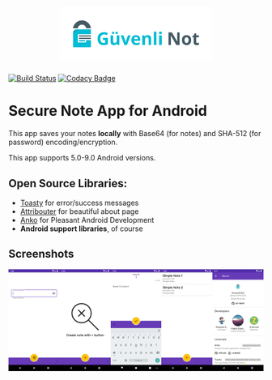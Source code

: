 ﻿<h1 align=center>
<img src="Logo/horizontal.png" width=60%>
</h1>

[![Build Status](https://travis-ci.org/hakkikaancaliskan/GuvenliNot.svg?branch=master)](https://travis-ci.org/hakkikaancaliskan/GuvenliNot)
[![Codacy Badge](https://api.codacy.com/project/badge/Grade/3eb11db12ddc4532b566bd9d9f400674)](https://www.codacy.com/app/hakkikaancaliskan/GuvenliNot?utm_source=github.com&amp;utm_medium=referral&amp;utm_content=hakkikaancaliskan/GuvenliNot&amp;utm_campaign=Badge_Grade)

# Secure Note App for Android

This app saves your notes **locally** with Base64 (for notes) and SHA-512 (for password) encoding/encryption.

This app supports 5.0-9.0 Android versions.

## Open Source Libraries:

- [Toasty](https://github.com/GrenderG/Toasty) for error/success messages
- [Attribouter](https://github.com/fennifith/Attribouter) for beautiful about page
- [Anko](https://github.com/Kotlin/anko) for Pleasant Android Development
- **Android support libraries**, of course

## Screenshots

<img src="Screenshot/1.png" width=20%><img src="Screenshot/2.png" width=20%><img src="Screenshot/3.png" width=20%><img src="Screenshot/4.png" width=20%><img src="Screenshot/5.png" width=20%>
